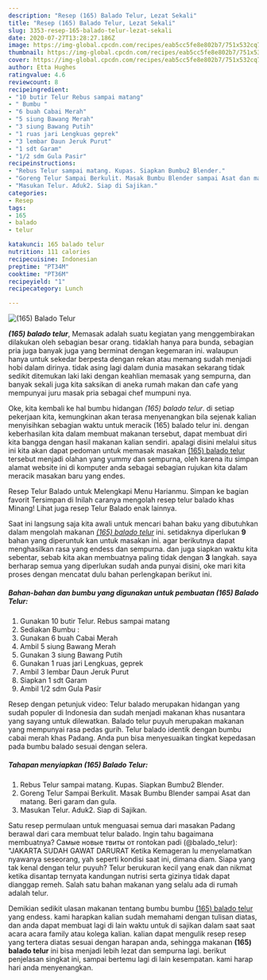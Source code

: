 ```yaml
---
description: "Resep (165) Balado Telur, Lezat Sekali"
title: "Resep (165) Balado Telur, Lezat Sekali"
slug: 3353-resep-165-balado-telur-lezat-sekali
date: 2020-07-27T13:28:27.186Z
image: https://img-global.cpcdn.com/recipes/eab5cc5fe8e802b7/751x532cq70/165-balado-telur-foto-resep-utama.jpg
thumbnail: https://img-global.cpcdn.com/recipes/eab5cc5fe8e802b7/751x532cq70/165-balado-telur-foto-resep-utama.jpg
cover: https://img-global.cpcdn.com/recipes/eab5cc5fe8e802b7/751x532cq70/165-balado-telur-foto-resep-utama.jpg
author: Etta Hughes
ratingvalue: 4.6
reviewcount: 8
recipeingredient:
- "10 butir Telur Rebus sampai matang"
- " Bumbu "
- "6 buah Cabai Merah"
- "5 siung Bawang Merah"
- "3 siung Bawang Putih"
- "1 ruas jari Lengkuas geprek"
- "3 lembar Daun Jeruk Purut"
- "1 sdt Garam"
- "1/2 sdm Gula Pasir"
recipeinstructions:
- "Rebus Telur sampai matang. Kupas. Siapkan Bumbu2 Blender."
- "Goreng Telur Sampai Berkulit. Masak Bumbu Blender sampai Asat dan matang. Beri garam dan gula."
- "Masukan Telur. Aduk2. Siap di Sajikan."
categories:
- Resep
tags:
- 165
- balado
- telur

katakunci: 165 balado telur 
nutrition: 111 calories
recipecuisine: Indonesian
preptime: "PT34M"
cooktime: "PT36M"
recipeyield: "1"
recipecategory: Lunch

---
```



![(165) Balado Telur](https://img-global.cpcdn.com/recipes/eab5cc5fe8e802b7/751x532cq70/165-balado-telur-foto-resep-utama.jpg)

<b><i>(165) balado telur</i></b>, Memasak adalah suatu kegiatan yang menggembirakan dilakukan oleh sebagian besar orang. tidaklah hanya para bunda, sebagian pria juga banyak juga yang berminat dengan kegemaran ini. walaupun hanya untuk sekedar berpesta dengan rekan atau memang sudah menjadi hobi dalam dirinya. tidak asing lagi dalam dunia masakan sekarang tidak sedikit ditemukan laki laki dengan keahlian memasak yang sempurna, dan banyak sekali juga kita saksikan di aneka rumah makan dan cafe yang mempunyai juru masak pria sebagai chef mumpuni nya.

Oke, kita kembali ke hal bumbu hidangan <i>(165) balado telur</i>. di setiap pekerjaan kita, kemungkinan akan terasa menyenangkan bila sejenak kalian menyisihkan sebagian waktu untuk meracik (165) balado telur ini. dengan keberhasilan kita dalam membuat makanan tersebut, dapat membuat diri kita bangga dengan hasil makanan kalian sendiri. apalagi disini melalui situs ini kita akan dapat pedoman untuk memasak masakan <u>(165) balado telur</u> tersebut menjadi olahan yang yummy dan sempurna, oleh karena itu simpan alamat website ini di komputer anda sebagai sebagian rujukan kita dalam meracik masakan baru yang endes.

Resep Telur Balado untuk Melengkapi Menu Harianmu. Simpan ke bagian favorit Tersimpan di Inilah caranya mengolah resep telur balado khas Minang! Lihat juga resep Telur Balado enak lainnya.


Saat ini langsung saja kita awali untuk mencari bahan baku yang dibutuhkan dalam mengolah makanan <u><i>(165) balado telur</i></u> ini. setidaknya diperlukan <b>9</b> bahan yang diperuntuk kan untuk masakan ini. agar berikutnya dapat menghasilkan rasa yang endess dan sempurna. dan juga siapkan waktu kita sebentar, sebab kita akan membuatnya paling tidak dengan <b>3</b> langkah. saya berharap semua yang diperlukan sudah anda punyai disini, oke mari kita proses dengan mencatat dulu bahan perlengkapan berikut ini.

<!--inarticleads1-->

##### Bahan-bahan dan bumbu yang digunakan untuk pembuatan (165) Balado Telur:

1. Gunakan 10 butir Telur. Rebus sampai matang
1. Sediakan  Bumbu :
1. Gunakan 6 buah Cabai Merah
1. Ambil 5 siung Bawang Merah
1. Gunakan 3 siung Bawang Putih
1. Gunakan 1 ruas jari Lengkuas, geprek
1. Ambil 3 lembar Daun Jeruk Purut
1. Siapkan 1 sdt Garam
1. Ambil 1/2 sdm Gula Pasir


Resep dengan petunjuk video: Telur balado merupakan hidangan yang sudah populer di Indonesia dan sudah menjadi makanan khas nusantara yang sayang untuk dilewatkan. Balado telur puyuh merupakan makanan yang mempunyai rasa pedas gurih. Telur balado identik dengan bumbu cabai merah khas Padang. Anda pun bisa menyesuaikan tingkat kepedasan pada bumbu balado sesuai dengan selera. 

<!--inarticleads2-->

##### Tahapan menyiapkan (165) Balado Telur:

1. Rebus Telur sampai matang. Kupas. Siapkan Bumbu2 Blender.
1. Goreng Telur Sampai Berkulit. Masak Bumbu Blender sampai Asat dan matang. Beri garam dan gula.
1. Masukan Telur. Aduk2. Siap di Sajikan.


Satu resep permulaan untuk menguasai semua dari masakan Padang berawal dari cara membuat telur balado. Ingin tahu bagaimana membuatnya? Самые новые твиты от rontokan padi (@balado_telur): &#34;JAKARTA SUDAH GAWAT DARURAT Ketika Kemageran lu menyelamatkan nyawanya seseorang, yah seperti kondisi saat ini, dimana diam. Siapa yang tak kenal dengan telur puyuh? Telur berukuran kecil yang enak dan nikmat ketika disantap ternyata kandungan nutrisi serta gizinya tidak dapat dianggap remeh. Salah satu bahan makanan yang selalu ada di rumah adalah telur. 

Demikian sedikit ulasan makanan tentang bumbu bumbu <u>(165) balado telur</u> yang endess. kami harapkan kalian sudah memahami dengan tulisan diatas, dan anda dapat membuat lagi di lain waktu untuk di sajikan dalam saat saat acara acara family atau kolega kalian. kalian dapat mengulik resep resep yang tertera diatas sesuai dengan harapan anda, sehingga makanan <b>(165) balado telur</b> ini bisa menjadi lebih lezat dan sempurna lagi. berikut penjelasan singkat ini, sampai bertemu lagi di lain kesempatan. kami harap hari anda menyenangkan.
